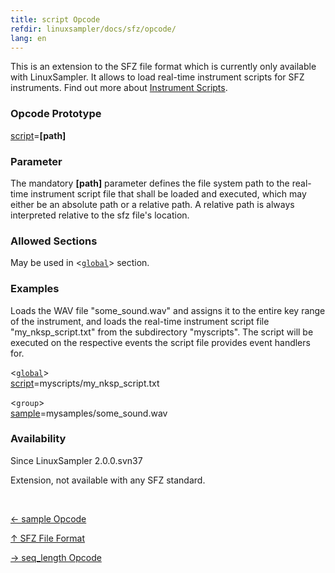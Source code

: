 ```yaml
---
title: script Opcode
refdir: linuxsampler/docs/sfz/opcode/
lang: en
---
```

This is an extension to the SFZ file format which is currently only available
with LinuxSampler. It allows to load real-time instrument scripts for SFZ
instruments. Find out more about [Instrument Scripts](../scripts).

### Opcode Prototype

[script](script)=**[path]**

### Parameter

The mandatory **[path]** parameter defines the file system path to the real-time
instrument script file that shall be loaded and executed, which may either be an
absolute path or a relative path.
A relative path is always interpreted relative to the sfz file's location.

### Allowed Sections

May be used in <[`global`](../section/global)> section.

### Examples

Loads the WAV file "some_sound.wav" and assigns it to the entire key range of the
instrument, and loads the real-time instrument script file "my_nksp_script.txt"
from the subdirectory "myscripts". The script will be executed on the respective
events the script file provides event handlers for. 

<[`global`](../section/global)><br>
[script](script)=myscripts/my_nksp_script.txt<br>

<`group`><br>
[sample](sample)=mysamples/some_sound.wav<br>

### Availability

Since LinuxSampler 2.0.0.svn37

Extension, not available with any SFZ standard.

<br>
<link rel="stylesheet" href="/linuxsampler/style.css">
<div>
    <div id="r" class="child-div"><p><a href="sample">← sample Opcode</a></p></div>
    <div id="c" class="child-div"><p><a href="..">↑ SFZ File Format</a></p></div>
    <div id="l" class="child-div"><p><a href="seq_length">→ seq_length Opcode</a></p></div>
</div>
